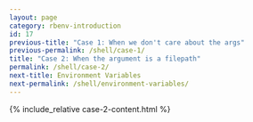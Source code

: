 ```yaml
---
layout: page
category: rbenv-introduction
id: 17
previous-title: "Case 1: When we don't care about the args"
previous-permalink: /shell/case-1/
title: "Case 2: When the argument is a filepath"
permalink: /shell/case-2/
next-title: Environment Variables
next-permalink: /shell/environment-variables/
---
```


{% include_relative case-2-content.html %}